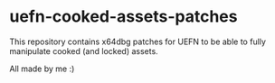 # uefn-cooked-assets-patches
This repository contains x64dbg patches for UEFN to be able to fully manipulate cooked (and locked) assets.

All made by me :)
